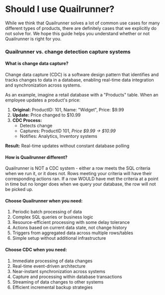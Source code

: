 # Should I use Quailrunner?

While we think that Quailrunner solves a lot of common use cases for many different types of products, there are definitely cases that we explicitly do not solve for. We hope this guide helps you understand whether or not Quailrunner is right for you.

### Quailrunner vs. change detection capture systems

#### What is change data capture?

Change data capture (CDC) is a software design pattern that identifies and tracks changes to data in a database, enabling real-time data integration and synchronization across systems.

As an example, imagine a retail database with a "Products" table. When an employee updates a product's price:

1. **Original:** ProductID: 101, Name: "Widget", Price: $9.99
2. **Update:** Price changed to $10.99
3. **CDC Process:**
   - Detects change
   - Captures: ProductID 101, _Price $9.99 → $10.99_
   - Notifies: Analytics, Inventory systems

**Result:** Real-time updates without constant database polling

#### How is Quailrunner different?

Quailrunner is NOT a CDC system - either a row meets the SQL criteria when we run it, or it does not. Rows meeting your criteria will have their corresponding actions ran. If a row WOULD have met the criteria at a point in time but no longer does when we query your database, the row will not be picked up.

#### Choose Quailrunner when you need:

1. Periodic batch processing of data
2. Complex SQL queries or business logic
3. Resource-efficient processing with some delay tolerance
4. Actions based on current data state, not change history
5. Triggers from aggregated data across multiple rows/tables
6. Simple setup without additional infrastructure

#### Choose CDC when you need:

1. Immediate processing of data changes
2. Real-time event-driven architecture
3. Near-instant synchronization across systems
4. Capture and processing within database transactions
5. Streaming of data changes to other systems
6. Efficient incremental backup strategies
